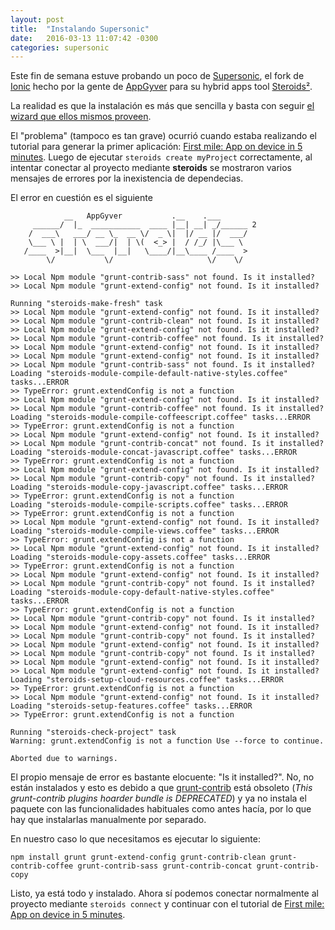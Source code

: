 ```yaml
---
layout: post
title:  "Instalando Supersonic"
date:   2016-03-13 11:07:42 -0300
categories: supersonic
---
```


Este fin de semana estuve probando un poco de [Supersonic](http://www.appgyver.io/supersonic), el fork de [Ionic](http://ionicframework.com/) hecho por la gente de [AppGyver](http://www.appgyver.io/) para su hybrid apps tool [Steroids²](http://www.appgyver.io/steroids).

La realidad es que la instalación es más que sencilla y basta con seguir [el wizard que ellos mismos proveen](https://academy.appgyver.com/installwizard/steps).

El "problema" (tampoco es tan grave) ocurrió cuando estaba realizando el tutorial para generar la primer aplicación: [First mile: App on device in 5 minutes](http://docs.appgyver.com/supersonic/tutorial/first-mile/#overview). Luego de ejecutar `steroids create myProject` correctamente, al intentar conectar al proyecto mediante **steroids** se mostraron varios mensajes de errores por la inexistencia de dependecias.

El error en cuestión es el siguiente

```shell
            __   AppGyver           .__    .___
     ______/  |_  ___________  ____ |__| __| _/______ 2
    /  ___\   ___/ __ \_  __ \/  _ \|  |/ __ |/  ___/
    \___ \ |  | \  ___/|  | \(  <_> |  / /_/ |\___ \
   /____  >|__|  \___  |__|   \____/|__\____ /____  >
        \/           \/                     \/    \/

>> Local Npm module "grunt-contrib-sass" not found. Is it installed?
>> Local Npm module "grunt-extend-config" not found. Is it installed?

Running "steroids-make-fresh" task
>> Local Npm module "grunt-extend-config" not found. Is it installed?
>> Local Npm module "grunt-contrib-clean" not found. Is it installed?
>> Local Npm module "grunt-extend-config" not found. Is it installed?
>> Local Npm module "grunt-contrib-coffee" not found. Is it installed?
>> Local Npm module "grunt-extend-config" not found. Is it installed?
>> Local Npm module "grunt-extend-config" not found. Is it installed?
>> Local Npm module "grunt-contrib-sass" not found. Is it installed?
Loading "steroids-module-compile-default-native-styles.coffee" tasks...ERROR
>> TypeError: grunt.extendConfig is not a function
>> Local Npm module "grunt-extend-config" not found. Is it installed?
>> Local Npm module "grunt-contrib-coffee" not found. Is it installed?
Loading "steroids-module-compile-coffeescript.coffee" tasks...ERROR
>> TypeError: grunt.extendConfig is not a function
>> Local Npm module "grunt-extend-config" not found. Is it installed?
>> Local Npm module "grunt-contrib-concat" not found. Is it installed?
Loading "steroids-module-concat-javascript.coffee" tasks...ERROR
>> TypeError: grunt.extendConfig is not a function
>> Local Npm module "grunt-extend-config" not found. Is it installed?
>> Local Npm module "grunt-contrib-copy" not found. Is it installed?
Loading "steroids-module-copy-javascript.coffee" tasks...ERROR
>> TypeError: grunt.extendConfig is not a function
Loading "steroids-module-compile-scripts.coffee" tasks...ERROR
>> TypeError: grunt.extendConfig is not a function
>> Local Npm module "grunt-extend-config" not found. Is it installed?
Loading "steroids-module-compile-views.coffee" tasks...ERROR
>> TypeError: grunt.extendConfig is not a function
>> Local Npm module "grunt-extend-config" not found. Is it installed?
Loading "steroids-module-copy-assets.coffee" tasks...ERROR
>> TypeError: grunt.extendConfig is not a function
>> Local Npm module "grunt-extend-config" not found. Is it installed?
>> Local Npm module "grunt-contrib-copy" not found. Is it installed?
Loading "steroids-module-copy-default-native-styles.coffee" tasks...ERROR
>> TypeError: grunt.extendConfig is not a function
>> Local Npm module "grunt-contrib-copy" not found. Is it installed?
>> Local Npm module "grunt-extend-config" not found. Is it installed?
>> Local Npm module "grunt-contrib-copy" not found. Is it installed?
>> Local Npm module "grunt-extend-config" not found. Is it installed?
>> Local Npm module "grunt-contrib-copy" not found. Is it installed?
>> Local Npm module "grunt-extend-config" not found. Is it installed?
>> Local Npm module "grunt-extend-config" not found. Is it installed?
Loading "steroids-setup-cloud-resources.coffee" tasks...ERROR
>> TypeError: grunt.extendConfig is not a function
>> Local Npm module "grunt-extend-config" not found. Is it installed?
Loading "steroids-setup-features.coffee" tasks...ERROR
>> TypeError: grunt.extendConfig is not a function

Running "steroids-check-project" task
Warning: grunt.extendConfig is not a function Use --force to continue.

Aborted due to warnings.
```
El propio mensaje de error es bastante elocuente: "Is it installed?". No, no están instalados y esto es debido a que [grunt-contrib](https://github.com/gruntjs/grunt-contrib) está obsoleto (_This grunt-contrib plugins hoarder bundle is DEPRECATED_) y ya no instala el paquete con las funcionalidades habituales como antes hacía, por lo que hay que instalarlas manualmente por separado.

En nuestro caso lo que necesitamos es ejecutar lo siguiente:

```shell
npm install grunt grunt-extend-config grunt-contrib-clean grunt-contrib-coffee grunt-contrib-sass grunt-contrib-concat grunt-contrib-copy
```

Listo, ya está todo y instalado. Ahora sí podemos conectar normalmente al proyecto mediante `steroids connect` y continuar con el tutorial de [First mile: App on device in 5 minutes](http://docs.appgyver.com/supersonic/tutorial/first-mile/#overview).
